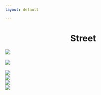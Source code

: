 ```yaml
---
layout: default

---
```


<div class="container">
    <h1 align="center"> Street </h1>
    <div class="row row-m-t"></div>
    <div class="gallery">
        <div class="row justify-content-center">
                <a href="https://res.cloudinary.com/matchapixel/image/upload/v1577578190/10_Late_Night_Shift_divork.jpg" data-title="Late Night Shift | Washington DC | 2019" data-lightbox="Selected Works"><img src="https://res.cloudinary.com/matchapixel/image/upload/c_scale,q_100,w_2705/v1577578190/10_Late_Night_Shift_divork.jpg" class="responsive">
                </a>
        </div>
    <!--  row 1 ends -->
        <div class="row row-m-t"></div>
            <div class="row justify-content-center">
                <a href="https://res.cloudinary.com/matchapixel/image/upload/v1577578258/Le_Choix_du_Roi_The_King_s_Choice_ixx1ll.jpg" data-title="Le Choix du Roi (The King's Choice) | Washington DC | 2019" data-lightbox="Selected Works"><img src="https://res.cloudinary.com/matchapixel/image/upload/c_scale,q_100,w_2705/v1577578258/Le_Choix_du_Roi_The_King_s_Choice_ixx1ll.jpg" style="margin-top:18.083px" class="responsive">
                </a>
             </div>
    <!--  row 2 ends -->
       <div class="row row-m-t"></div>
            <div class="row justify-content-center">
                    <a href="https://res.cloudinary.com/matchapixel/image/upload/v1585243548/barcelona_feeding_birds_sgtzdm.jpg" data-title="Feeding Time | Barcelona, Spain | 2020" data-lightbox="Selected Works"><img src="https://res.cloudinary.com/matchapixel/image/upload/c_scale,h_2705,q_100/v1585243548/barcelona_feeding_birds_sgtzdm.jpg" style="margin-top:18.083px" class="responsive">
                    </a>
            </div>
    <!-- row 3 ends -->
        <div class="row row-m-t"></div>
        <div class="row justify-content-center">
                <a href="https://res.cloudinary.com/matchapixel/image/upload/v1577578242/01_Hustle_Town_umulex.jpg" data-title="Hustle Town | Houston, TX | 2019" data-lightbox="Selected Works"><img src="https://res.cloudinary.com/matchapixel/image/upload/c_scale,q_auto:best,w_2705/v1577578242/01_Hustle_Town_umulex.jpg" class="responsive">
                </a>
        </div>
    <!-- row 4 ends -->
     <div class="row row-m-t"></div>
        <div class="row justify-content-center">
                <a href="https://res.cloudinary.com/matchapixel/image/upload/v1577578220/08_A_Summer_s_Day_in_NYC_si8z8t.jpg" data-title="A Summer's Day in NYC | New York City, NY | 2019" data-lightbox="Selected Works"><img src="https://res.cloudinary.com/matchapixel/image/upload/c_scale,q_100,w_2705/v1577578220/08_A_Summer_s_Day_in_NYC_si8z8t.jpg" class="responsive">
                </a>
        </div>
    <!-- row 5 ends -->
         <div class="row row-m-t"></div>
            <div class="row justify-content-center">
                <a href="https://res.cloudinary.com/matchapixel/image/upload/v1585240134/snow_day_1_dgxxud.jpg" data-title="OPM Delivered | Bethesda, 2020" data-lightbox="Selected Works"><img src="https://res.cloudinary.com/matchapixel/image/upload/c_scale,q_auto:best,w_1955/v1585240134/snow_day_1_dgxxud.jpg" class="responsive">
                </a>
            </div>
    </div>
</div>